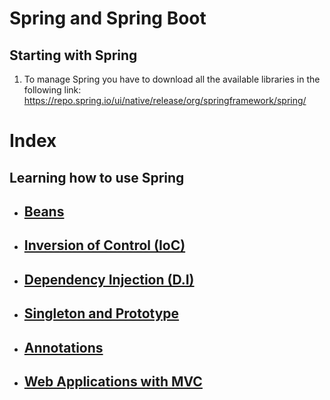 # Spring and Spring Boot

## Starting with Spring

1.  To manage Spring you have to download all the available libraries in the following link: https://repo.spring.io/ui/native/release/org/springframework/spring/

# Index

## Learning how to use Spring

- ## [Beans](https://github.com/Jbarseg/Learning-Spring-and-Spring-Boot/blob/master/index/englishtranslations/README-BEAN.en.md)

- ## [Inversion of Control (IoC)](https://github.com/Jbarseg/Learning-Spring-and-Spring-Boot/blob/master/index/englishtranslations/README_INVERSION_OF_CONTROL.en.md)

- ## [Dependency Injection (D.I)](https://github.com/Jbarseg/Learning-Spring-and-Spring-Boot/blob/master/index/englishtranslations/README_DEPENDENCY_INJECTION.en.md)

- ## [Singleton and Prototype](https://github.com/Jbarseg/Learning-Spring-and-Spring-Boot/blob/master/index/englishtranslations/README-SINGLETON-AND-PROTOTYPE.en.md)

- ## [Annotations](https://github.com/Jbarseg/Learning-Spring-and-Spring-Boot/blob/master/index/englishtranslations/README-ANNOTATIONS.en.md)

- ## [Web Applications with MVC]()
